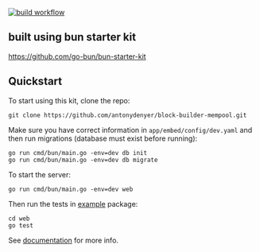 

[![build workflow](https://github.com/antonydenyer/block-builder-mempool/actions/workflows/build.yml/badge.svg)](https://github.com/antonydenyer/block-builder-mempool/actions)


## built using bun starter kit

https://github.com/go-bun/bun-starter-kit


## Quickstart

To start using this kit, clone the repo:

```shell
git clone https://github.com/antonydenyer/block-builder-mempool.git
```


Make sure you have correct information in `app/embed/config/dev.yaml` and then run migrations (database
must exist before running):

```shell
go run cmd/bun/main.go -env=dev db init
go run cmd/bun/main.go -env=dev db migrate
```

To start the server:

```shell
go run cmd/bun/main.go -env=dev web
```

Then run the tests in [example](web) package:

```shell
cd web
go test
```

See [documentation](https://bun.uptrace.dev/guide/starter-kit.html) for more info.
